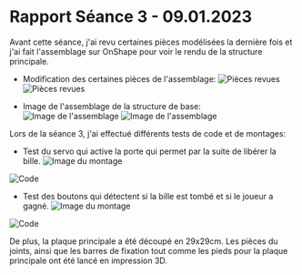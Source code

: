 # Rapport Séance 3 - 09.01.2023

Avant cette séance, j'ai revu certaines pièces modélisées la dernière fois et j'ai fait l'assemblage sur OnShape pour voir le rendu de la structure principale.
- Modification des certaines pièces de l'assemblage:
![Pièces revues](/Documentation/Pictures/Seance_3/Main_Mouvement_Joint.PNG)
![Pièces revues](/Documentation/Pictures/Seance_3/Main_Mouvement_Joint_2.PNG)

- Image de l'assemblage de la structure de base:
![Image de l'assemblage](/Documentation/Pictures/Seance_3/Assembly_1.PNG)
![Image de l'assemblage](/Documentation/Pictures/Seance_3/Assembly_2.PNG)


Lors de la séance 3, j'ai effectué différents tests de code et de montages:
- Test du servo qui active la porte qui permet par la suite de libérer la bille. 
![Image du montage](/Documentation/Pictures/Seance_3/Montage_servo_porte.jpg)

![Code](/Documentation/Pictures/Seance_3/Code_Door_Test.PNG)

- Test des boutons qui détectent si la bille est tombé et si le joueur a gagné.
![Image du montage](/Documentation/Pictures/Seance_3/Montage_bouton_simple.jpg)

![Code](/Documentation/Pictures/Seance_3/Code_Button_Test.PNG)


De plus, la plaque principale a été découpé en 29x29cm. 
Les pièces du joints, ainsi que les barres de fixation tout comme les pieds pour la plaque principale ont été lancé en impression 3D.
